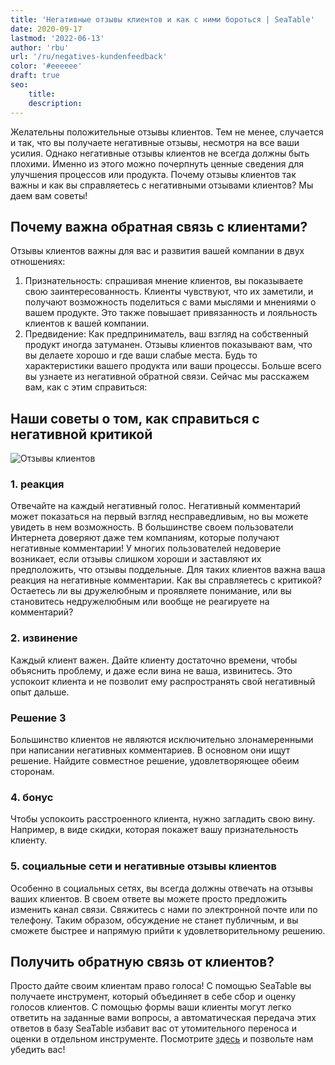 ```yaml
---
title: 'Негативные отзывы клиентов и как с ними бороться | SeaTable'
date: 2020-09-17
lastmod: '2022-06-13'
author: 'rbu'
url: '/ru/negatives-kundenfeedback'
color: '#eeeeee'
draft: true
seo:
    title:
    description:
---
```


Желательны положительные отзывы клиентов. Тем не менее, случается и так, что вы получаете негативные отзывы, несмотря на все ваши усилия. Однако негативные отзывы клиентов не всегда должны быть плохими. Именно из этого можно почерпнуть ценные сведения для улучшения процессов или продукта. Почему отзывы клиентов так важны и как вы справляетесь с негативными отзывами клиентов? Мы даем вам советы!

## Почему важна обратная связь с клиентами?

Отзывы клиентов важны для вас и развития вашей компании в двух отношениях:

1. Признательность: спрашивая мнение клиентов, вы показываете свою заинтересованность. Клиенты чувствуют, что их заметили, и получают возможность поделиться с вами мыслями и мнениями о вашем продукте. Это также повышает привязанность и лояльность клиентов к вашей компании.
2. Предвидение: Как предприниматель, ваш взгляд на собственный продукт иногда затуманен. Отзывы клиентов показывают вам, что вы делаете хорошо и где ваши слабые места. Будь то характеристики вашего продукта или ваши процессы. Больше всего вы узнаете из негативной обратной связи. Сейчас мы расскажем вам, как с этим справиться:

## Наши советы о том, как справиться с негативной критикой

![Отзывы клиентов](https://seatable.de/wp-content/uploads/2020/09/dose-media-bU6JyhSI6zo-unsplash-scaled-1.jpg)

### 1\. реакция

Отвечайте на каждый негативный голос. Негативный комментарий может показаться на первый взгляд несправедливым, но вы можете увидеть в нем возможность. В большинстве своем пользователи Интернета доверяют даже тем компаниям, которые получают негативные комментарии! У многих пользователей недоверие возникает, если отзывы слишком хороши и заставляют их предположить, что отзывы поддельные. Для таких клиентов важна ваша реакция на негативные комментарии. Как вы справляетесь с критикой? Остаетесь ли вы дружелюбным и проявляете понимание, или вы становитесь недружелюбным или вообще не реагируете на комментарий?

### 2\. извинение

Каждый клиент важен. Дайте клиенту достаточно времени, чтобы объяснить проблему, и даже если вина не ваша, извинитесь. Это успокоит клиента и не позволит ему распространять свой негативный опыт дальше.

### Решение 3

Большинство клиентов не являются исключительно злонамеренными при написании негативных комментариев. В основном они ищут решение. Найдите совместное решение, удовлетворяющее обеим сторонам.

### 4\. бонус

Чтобы успокоить расстроенного клиента, нужно загладить свою вину. Например, в виде скидки, которая покажет вашу признательность клиенту.

### 5\. социальные сети и негативные отзывы клиентов

Особенно в социальных сетях, вы всегда должны отвечать на отзывы ваших клиентов. В своем ответе вы можете просто предложить изменить канал связи. Свяжитесь с нами по электронной почте или по телефону. Таким образом, обсуждение не станет публичным, и вы сможете быстрее и напрямую прийти к удовлетворительному решению.

## Получить обратную связь от клиентов?

Просто дайте своим клиентам право голоса! С помощью SeaTable вы получаете инструмент, который объединяет в себе сбор и оценку голосов клиентов. С помощью формы ваши клиенты могут легко ответить на заданные вами вопросы, а автоматическая передача этих ответов в базу SeaTable избавит вас от утомительного переноса и оценки в отдельном инструменте. Посмотрите [здесь](https://seatable.io/ru/kundenfeedback-mit-seatable/) и позвольте нам убедить вас!
